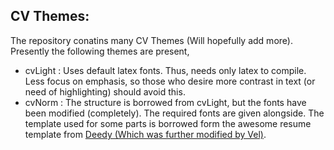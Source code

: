 CV Themes:
----------

The repository conatins many CV Themes (Will hopefully add more). Presently the following themes are present,
-	cvLight : Uses default latex fonts. Thus, needs only latex to compile. Less focus on emphasis, so those who desire more contrast in text (or need of highlighting) should avoid this.
-	cvNorm : The structure is borrowed from cvLight, but the fonts have been modified (completely). The required fonts are given alongside. The template used for some parts is borrowed form the awesome resume template from [Deedy (Which was further modified by Vel)](http://www.latextemplates.com/template/deedy-resume-cv).
